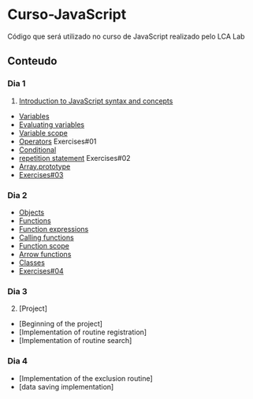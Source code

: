 # Curso-JavaScript
Código que será utilizado no curso de JavaScript realizado pelo LCA Lab
## Conteudo
### Dia 1
1. [Introduction to JavaScript syntax and concepts](https://developer.mozilla.org/pt-BR/docs/Aprender/Getting_started_with_the_web/JavaScript_basico)
  * [Variables](https://developer.mozilla.org/pt-BR/docs/Aprender/Getting_started_with_the_web/JavaScript_basico#Vari%C3%A1veis)
  * [Evaluating variables](https://developer.mozilla.org/en-US/docs/Web/JavaScript/Guide/Grammar_and_types#Evaluating_variables)
  * [Variable scope](https://developer.mozilla.org/en-US/docs/Web/JavaScript/Guide/Grammar_and_types#Variable_scope)
  * [Operators](https://developer.mozilla.org/pt-BR/docs/Aprender/Getting_started_with_the_web/JavaScript_basico#Operadores) Exercises#01
  * [Conditional](https://developer.mozilla.org/pt-BR/docs/Aprender/Getting_started_with_the_web/JavaScript_basico#Condicionais)
  * [repetition statement](https://developer.mozilla.org/pt-BR/docs/Web/JavaScript/Guide/Lacos_e_iteracoes#for_statement) Exercises#02
  * [Array.prototype](https://developer.mozilla.org/en-US/docs/Web/JavaScript/Reference/Global_Objects/Array/prototype#Methods)
  * [Exercises#03](null)
 ### Dia 2
  * [Objects](https://developer.mozilla.org/en-US/docs/Web/JavaScript/Guide/Working_with_Objects#Objects_and_properties)
  * [Functions](https://developer.mozilla.org/en-US/docs/Web/JavaScript/Guide/Functions#Defining_functions)
  * [Function expressions](https://developer.mozilla.org/en-US/docs/Web/JavaScript/Guide/Functions#Function_expressions)
  * [Calling functions](https://developer.mozilla.org/en-US/docs/Web/JavaScript/Guide/Functions#Calling_functions)
  * [Function scope](https://developer.mozilla.org/en-US/docs/Web/JavaScript/Guide/Functions#Function_scope)
  * [Arrow functions](https://developer.mozilla.org/en-US/docs/Web/JavaScript/Guide/Functions#Arrow_functions)
  * [Classes](https://developer.mozilla.org/en-US/docs/Web/JavaScript/Reference/Classes#Defining_classes)
  * [Exercises#04](null)
  ### Dia 3
2. [Project]
  * [Beginning of the project]
  * [Implementation of routine registration]
  * [Implementation of routine search]
  ### Dia 4
  * [Implementation of the exclusion routine]
  * [data saving implementation]

